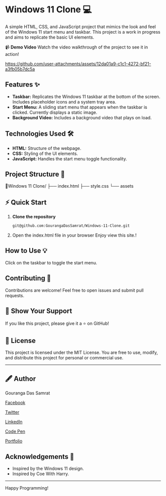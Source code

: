 # Windows 11 Clone 💻

A simple HTML, CSS, and JavaScript project that mimics the look and feel of the Windows 11 start menu and taskbar.  This project is a work in progress and aims to replicate the basic UI elements.


📹 **Demo Video**
Watch the video walkthrough of the project to see it in action!

https://github.com/user-attachments/assets/12da01a9-c1c1-4272-bf21-a3fb05b7dc5a



## Features ✨

*   **Taskbar:** Replicates the Windows 11 taskbar at the bottom of the screen. Includes placeholder icons and a system tray area.
*   **Start Menu:**  A sliding start menu that appears when the taskbar is clicked.  Currently displays a static image.
*   **Background Video:** Includes a background video that plays on load.

## Technologies Used 🛠️

*   **HTML:**  Structure of the webpage.
*   **CSS:** Styling of the UI elements.
*   **JavaScript:**  Handles the start menu toggle functionality.
## Project Structure 📁

📂Windows 11 Clone/
├── index.html
├── style.css
└── assets


## ⚡ Quick Start
1. **Clone the repository**
   ```bash
   git@github.com:GourangaDasSamrat/Windows-11-Clone.git


2. Open the index.html file in your browser
Enjoy view this site.!

## How to Use 💡

Click on the taskbar to toggle the start menu.



## Contributing 🙌

Contributions are welcome! Feel free to open issues and submit pull requests.


## 🌟 Show Your Support

If you like this project, please give it a ⭐ on GitHub!


## 📜 License

This project is licensed under the MIT License. You are free to use, modify, and distribute this project for personal or commercial use.


---

## 🖋️ Author

Gouranga Das Samrat

[Facebook](https://www.facebook.com/gourangadassamrat)

[Twitter](https://x.com/gouranga_khulna)

[LinkedIn](https://bd.linkedin.com/in/gouranga-das-samrat-330311294)

[Code Pen](https://codepen.io/gouranga-das-samrat)

[Portfolio](https://gourangadassamrat.my.canva.site/)

## Acknowledgements 🙏

*   Inspired by the Windows 11 design.
*   Inspired by Coe With Harry.
---
Happy Programming!
